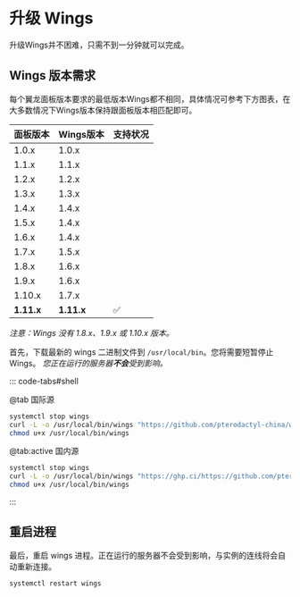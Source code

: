 # 升级 Wings

升级Wings并不困难，只需不到一分钟就可以完成。

## Wings 版本需求

每个翼龙面板版本要求的最低版本Wings都不相同，具体情况可参考下方图表，在大多数情况下Wings版本保持跟面板版本相匹配即可。

| 面板版本 | Wings版本 | 支持状况 |
|---------------|---------------|-----------|
| 1.0.x         | 1.0.x         |           |
| 1.1.x         | 1.1.x         |           |
| 1.2.x         | 1.2.x         |           |
| 1.3.x         | 1.3.x         |           |
| 1.4.x         | 1.4.x         |           |
| 1.5.x         | 1.4.x         |           |
| 1.6.x         | 1.4.x         |           |
| 1.7.x         | 1.5.x         |           |
| 1.8.x         | 1.6.x         |           |
| 1.9.x         | 1.6.x         |           |
| 1.10.x        | 1.7.x         |           |
| **1.11.x**    | **1.11.x**    | ✅         |

*注意：Wings 没有 1.8.x、1.9.x 或 1.10.x 版本。*


首先，下载最新的 wings 二进制文件到 `/usr/local/bin`。您将需要短暂停止 Wings。 _您正在运行的服务器**不会**受到影响。_

::: code-tabs#shell

@tab 国际源

```bash
systemctl stop wings
curl -L -o /usr/local/bin/wings "https://github.com/pterodactyl-china/wings/releases/latest/download/wings_linux_$([[ "$(uname -m)" == "x86_64" ]] && echo "amd64" || echo "arm64")"
chmod u+x /usr/local/bin/wings
```

@tab:active 国内源

```bash
systemctl stop wings
curl -L -o /usr/local/bin/wings "https://ghp.ci/https://github.com/pterodactyl-china/wings/releases/latest/download/wings_linux_$([[ "$(uname -m)" == "x86_64" ]] && echo "amd64" || echo "arm64")"
chmod u+x /usr/local/bin/wings
```

:::

## 重启进程

最后，重启 wings 进程。正在运行的服务器不会受到影响，与实例的连线将会自动重新连接。

``` bash
systemctl restart wings
```
